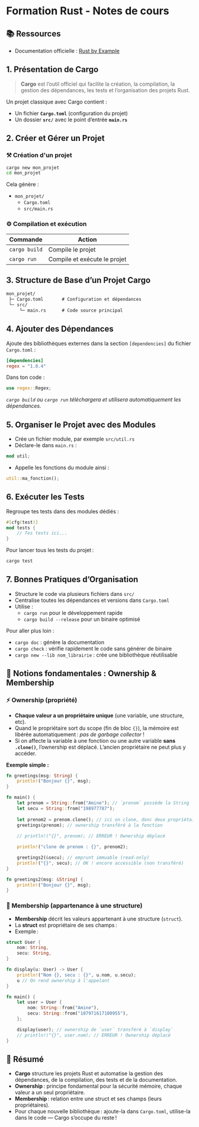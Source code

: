 # Formation Rust - Notes de cours

## 📚 Ressources
- Documentation officielle : [Rust by Example](https://doc.rust-lang.org/rust-by-example/)

## 1. Présentation de **Cargo**

> **Cargo** est l’outil officiel qui facilite la création, la compilation, la gestion des dépendances, les tests et l’organisation des projets Rust.

Un projet classique avec Cargo contient :
- Un fichier **`Cargo.toml`** (configuration du projet)
- Un dossier **`src/`** avec le point d’entrée **`main.rs`**

## 2. Créer et Gérer un Projet

### ⚒️ Création d'un projet

```sh
cargo new mon_projet
cd mon_projet
```
Cela génère :
- `mon_projet/`
  - `Cargo.toml`
  - `src/main.rs`

### ⚙️ Compilation et exécution

| Commande      | Action                                   |
|---------------|------------------------------------------|
| `cargo build` | Compile le projet                        |
| `cargo run`   | Compile et exécute le projet             |

## 3. Structure de Base d’un Projet Cargo

```txt
mon_projet/
 ├─ Cargo.toml       # Configuration et dépendances
 └─ src/
     └─ main.rs      # Code source principal
```

## 4. Ajouter des Dépendances

Ajoute des bibliothèques externes dans la section `[dependencies]` du fichier `Cargo.toml` :

```toml
[dependencies]
regex = "1.8.4"
```

Dans ton code :

```rust
use regex::Regex;
```
_`cargo build` ou `cargo run` téléchargera et utilisera automatiquement les dépendances._

## 5. Organiser le Projet avec des Modules

- Crée un fichier module, par exemple `src/util.rs`
- Déclare-le dans `main.rs` :

```rust
mod util;
```

- Appelle les fonctions du module ainsi :

```rust
util::ma_fonction();
```

## 6. Exécuter les Tests

Regroupe tes tests dans des modules dédiés :

```rust
#[cfg(test)]
mod tests {
    // Tes tests ici...
}
```

Pour lancer tous les tests du projet :

```sh
cargo test
```

## 7. Bonnes Pratiques d’Organisation

- Structure le code via plusieurs fichiers dans `src/`
- Centralise toutes les dépendances et versions dans `Cargo.toml`
- Utilise :
  - `cargo run` pour le développement rapide
  - `cargo build --release` pour un binaire optimisé

Pour aller plus loin :
- `cargo doc` : génère la documentation
- `cargo check` : vérifie rapidement le code sans générer de binaire
- `cargo new --lib nom_librairie` : crée une bibliothèque réutilisable

## 🧠 Notions fondamentales : **Ownership** & **Membership**

### ⚡ Ownership (propriété)

- **Chaque valeur a un propriétaire unique** (une variable, une structure, etc).
- Quand le propriétaire sort du scope (fin de bloc `{}`), la mémoire est libérée automatiquement : _pas de garbage collector_ !
- Si on affecte la variable à une fonction ou une autre variable **sans `.clone()`**, l’ownership est déplacé. L’ancien propriétaire ne peut plus y accéder.

**Exemple simple :**

```rust
fn greetings(msg: String) {
    println!("Bonjour {}", msg);
}

fn main() {
    let prenom = String::from("Amine"); // `prenom` possède la String
    let secu = String::from("198977787");
    
    let prenom2 = prenom.clone(); // ici on clone, donc deux propriétaires
    greetings(prenom); // ownership transféré à la fonction
    
    // println!("{}", prenom); // ERREUR ! Ownership déplacé

    println!("clone de prenom : {}", prenom2);

    greetings2(&secu); // emprunt immuable (read-only)
    println!("{}", secu); // OK ! encore accessible (non transféré)
}

fn greetings2(msg: &String) {
    println!("Bonjour {}", msg);
}
```

### 🧩 Membership (appartenance à une structure)

- **Membership** décrit les valeurs appartenant à une structure (`struct`).
- La **struct** est propriétaire de ses champs : 
- Exemple :

```rust
struct User {
    nom: String,
    secu: String,
}

fn display(u: User) -> User {
    println!("Nom {}, secu : {}", u.nom, u.secu);
    u // On rend ownership à l'appelant
}

fn main() {
    let user = User {
        nom: String::from("Amine"),
        secu: String::from("187971617100955"),
    };

    display(user); // ownership de `user` transféré à `display`
    // println!("{}", user.nom); // ERREUR ! Ownership déplacé
}
```

## 🌟 Résumé

- **Cargo** structure les projets Rust et automatise la gestion des dépendances, de la compilation, des tests et de la documentation.
- **Ownership** : principe fondamental pour la sécurité mémoire, chaque valeur a un seul propriétaire.
- **Membership** : relation entre une struct et ses champs (leurs propriétaires).
- Pour chaque nouvelle bibliothèque : ajoute-la dans `Cargo.toml`, utilise-la dans le code — Cargo s’occupe du reste !  
